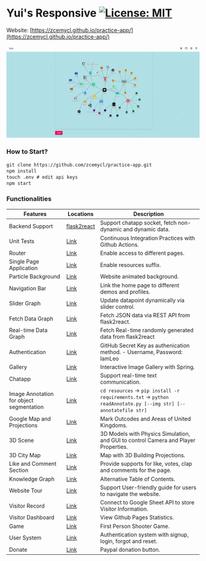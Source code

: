 # Yui's Responsive [![License: MIT](https://img.shields.io/badge/License-MIT-yellow.svg)](https://opensource.org/licenses/MIT)

Website: [https://zcemycl.github.io/practice-app/](https://zcemycl.github.io/practice-app/)


![img](./resources/demo.gif)
### How to Start?
```
git clone https://github.com/zcemycl/practice-app.git
npm install
touch .env # edit api keys
npm start
```

### Functionalities 
|Features|Locations|Description|
|--|--|--|
|Backend Support|[flask2react](https://github.com/zcemycl/flask2react)|Support chatapp socket, fetch non-dynamic and dynamic data. |
|Unit Tests|[Link](.github/workflows/main.yml)|Continuous Integration Practices with Github Actions.|
|Router|[Link](src/LoadBalancer.jsx)|Enable access to different pages.|
|Single Page Application|[Link](public)|Enable resources suffix.|
|Particle Background|[Link](src/config)|Website animated background.|
|Navigation Bar|[Link](src/components/Navbar)|Link the home page to different demos and profiles.|
|Slider Graph|[Link](src/components/ProGraph/UIPlot)|Update datapoint dynamically via slider control.|
|Fetch Data Graph|[Link](src/components/ProGraph/FetchPlot)|Fetch JSON data via REST API from flask2react.|
|Real-time Data Graph|[Link](src/components/ProGraph/SocketPlot)|Fetch Real-time randomly generated data from flask2react|
|Authentication|[Link](src/components/Auth)|GitHub Secret Key as authenication method.  - Username, Password: IamLeo |
|Gallery|[Link](src/components/Random)|Interactive Image Gallery with Spring.|
|Chatapp|[Link](src/components/Chatapp)|Support real-time text communication.|
|Image Annotation for object segmentation|[Link](src/components/Annotate)|`cd resources` -> `pip install -r requirements.txt` -> `python readAnnotate.py [--img str] [--annotatefile str]` |
|Google Map and Projections|[Link](src/components/ClusterMap)|Mark Outcodes and Areas of United Kingdoms.|
|3D Scene|[Link](src/components/ThreeFiber)|3D Models with Physics Simulation, and GUI to control Camera and Player Properties.|
|3D City Map|[Link](src/components/Map)|Map with 3D Building Projections.|
|Like and Comment Section|[Link](src/components/CommentLike)|Provide supports for like, votes, clap and comments for the page.|
|Knowledge Graph|[Link](src/components/Knowledge)|Alternative Table of Contents.|
|Website Tour|[Link](src/components/Knowledge)|Support User-friendly guide for users to navigate the website.|
|Visitor Record|[Link](src/components/Visitors)|Connect to Google Sheet API to store Visitor Information.|
|Visitor Dashboard|[Link](src/components/Visitors)|View Github Pages Statistics.|
|Game|[Link](src/components/Game)|First Person Shooter Game.|
|User System|[Link](src/components/Login)|Authentication system with signup, login, forgot and reset.|
|Donate|[Link](src/components/Donate)|Paypal donation button.|


